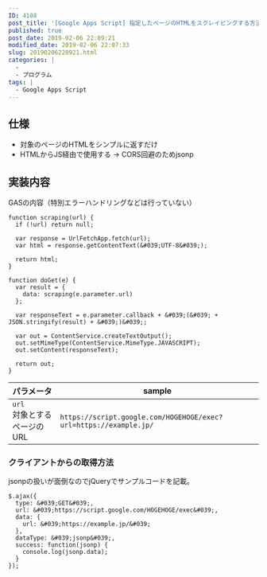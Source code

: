 ```yaml
---
ID: 4108
post_title: '[Google Apps Script] 指定したページのHTMLをスクレイピングする方法'
published: true
post_date: 2019-02-06 22:09:21
modified_date: 2019-02-06 22:07:33
slug: 20190206220921.html
categories: |
  -
  - プログラム
tags: |
  - Google Apps Script
---
```

## 仕様

- 対象のページのHTMLをシンプルに返すだけ
- HTMLからJS経由で使用する
→ CORS回避のためjsonp


## 実装内容

GASの内容（特別エラーハンドリングなどは行っていない）

```language-js
function scraping(url) {
  if (!url) return null;

  var response = UrlFetchApp.fetch(url);
  var html = response.getContentText(&#039;UTF-8&#039;);

  return html;
}

function doGet(e) {
  var result = {
    data: scraping(e.parameter.url)
  };

  var responseText = e.parameter.callback + &#039;(&#039; + JSON.stringify(result) + &#039;)&#039;;

  var out = ContentService.createTextOutput();
  out.setMimeType(ContentService.MimeType.JAVASCRIPT);
  out.setContent(responseText);

  return out;
}
```

| パラメータ | sample |
| --- | --- |
| `url` <br>対象とするページのURL | `https://script.google.com/HOGEHOGE/exec?url=https://example.jp/` |


### クライアントからの取得方法

jsonpの扱いが面倒なのでjQueryでサンプルコードを記載。

```language-js
$.ajax({
  type: &#039;GET&#039;,
  url: &#039;https://script.google.com/HOGEHOGE/exec&#039;,
  data: {
    url: &#039;https://example.jp/&#039;
  },
  dataType: &#039;jsonp&#039;,
  success: function(jsonp) {
    console.log(jsonp.data);
  }
});
```